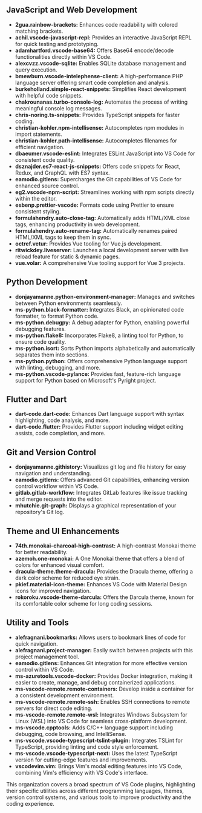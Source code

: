 ## JavaScript and Web Development

- **2gua.rainbow-brackets:** Enhances code readability with colored matching brackets.
- **achil.vscode-javascript-repl:** Provides an interactive JavaScript REPL for quick testing and prototyping.
- **adamhartford.vscode-base64:** Offers Base64 encode/decode functionalities directly within VS Code.
- **alexcvzz.vscode-sqlite:** Enables SQLite database management and query execution.
- **bmewburn.vscode-intelephense-client:** A high-performance PHP language server offering smart code completion and analysis.
- **burkeholland.simple-react-snippets:** Simplifies React development with helpful code snippets.
- **chakrounanas.turbo-console-log:** Automates the process of writing meaningful console log messages.
- **chris-noring.ts-snippets:** Provides TypeScript snippets for faster coding.
- **christian-kohler.npm-intellisense:** Autocompletes npm modules in import statements.
- **christian-kohler.path-intellisense:** Autocompletes filenames for efficient navigation.
- **dbaeumer.vscode-eslint:** Integrates ESLint JavaScript into VS Code for consistent code quality.
- **dsznajder.es7-react-js-snippets:** Offers code snippets for React, Redux, and GraphQL with ES7 syntax.
- **eamodio.gitlens:** Supercharges the Git capabilities of VS Code for enhanced source control.
- **eg2.vscode-npm-script:** Streamlines working with npm scripts directly within the editor.
- **esbenp.prettier-vscode:** Formats code using Prettier to ensure consistent styling.
- **formulahendry.auto-close-tag:** Automatically adds HTML/XML close tags, enhancing productivity in web development.
- **formulahendry.auto-rename-tag:** Automatically renames paired HTML/XML tags to keep them in sync.
- **octref.vetur:** Provides Vue tooling for Vue.js development.
- **ritwickdey.liveserver:** Launches a local development server with live reload feature for static & dynamic pages.
- **vue.volar:** A comprehensive Vue tooling support for Vue 3 projects.

## Python Development

- **donjayamanne.python-environment-manager:** Manages and switches between Python environments seamlessly.
- **ms-python.black-formatter:** Integrates Black, an opinionated code formatter, to format Python code.
- **ms-python.debugpy:** A debug adapter for Python, enabling powerful debugging features.
- **ms-python.flake8:** Incorporates Flake8, a linting tool for Python, to ensure code quality.
- **ms-python.isort:** Sorts Python imports alphabetically and automatically separates them into sections.
- **ms-python.python:** Offers comprehensive Python language support with linting, debugging, and more.
- **ms-python.vscode-pylance:** Provides fast, feature-rich language support for Python based on Microsoft's Pyright project.

## Flutter and Dart

- **dart-code.dart-code:** Enhances Dart language support with syntax highlighting, code analysis, and more.
- **dart-code.flutter:** Provides Flutter support including widget editing assists, code completion, and more.

## Git and Version Control

- **donjayamanne.githistory:** Visualizes git log and file history for easy navigation and understanding.
- **eamodio.gitlens:** Offers advanced Git capabilities, enhancing version control workflow within VS Code.
- **gitlab.gitlab-workflow:** Integrates GitLab features like issue tracking and merge requests into the editor.
- **mhutchie.git-graph:** Displays a graphical representation of your repository's Git log.

## Theme and UI Enhancements

- **74th.monokai-charcoal-high-contrast:** A high-contrast Monokai theme for better readability.
- **azemoh.one-monokai:** A One Monokai theme that offers a blend of colors for enhanced visual comfort.
- **dracula-theme.theme-dracula:** Provides the Dracula theme, offering a dark color scheme for reduced eye strain.
- **pkief.material-icon-theme:** Enhances VS Code with Material Design icons for improved navigation.
- **rokoroku.vscode-theme-darcula:** Offers the Darcula theme, known for its comfortable color scheme for long coding sessions.

## Utility and Tools

- **alefragnani.bookmarks:** Allows users to bookmark lines of code for quick navigation.
- **alefragnani.project-manager:** Easily switch between projects with this project management tool.
- **eamodio.gitlens:** Enhances Git integration for more effective version control within VS Code.
- **ms-azuretools.vscode-docker:** Provides Docker integration, making it easier to create, manage, and debug containerized applications.
- **ms-vscode-remote.remote-containers:** Develop inside a container for a consistent development environment.
- **ms-vscode-remote.remote-ssh:** Enables SSH connections to remote servers for direct code editing.
- **ms-vscode-remote.remote-wsl:** Integrates Windows Subsystem for Linux (WSL) into VS Code for seamless cross-platform development.
- **ms-vscode.cpptools:** Adds C/C++ language support including debugging, code browsing, and IntelliSense.
- **ms-vscode.vscode-typescript-tslint-plugin:** Integrates TSLint for TypeScript, providing linting and code style enforcement.
- **ms-vscode.vscode-typescript-next:** Uses the latest TypeScript version for cutting-edge features and improvements.
- **vscodevim.vim:** Brings Vim's modal editing features into VS Code, combining Vim's efficiency with VS Code's interface.

This organization covers a broad spectrum of VS Code plugins, highlighting their specific utilities across different programming languages, themes, version control systems, and various tools to improve productivity and the coding experience.
